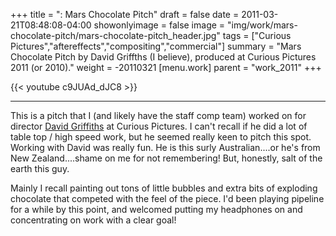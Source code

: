 +++
title = ": Mars Chocolate Pitch"
draft = false
date = 2011-03-21T08:48:08-04:00
showonlyimage = false
image = "img/work/mars-chocolate-pitch/mars-chocolate-pitch_header.jpg"
tags = ["Curious Pictures","aftereffects","compositing","commercial"]
summary = "Mars Chocolate Pitch by David Griffths (I believe), produced at Curious Pictures 2011 (or 2010)."
weight = -20110321
[menu.work]
parent = "work_2011"
+++


{{< youtube c9JUAd_dJC8 >}}

---

This is a pitch that I (and likely have the staff comp team) worked on for director [David Griffiths](http://www.griffdp.com/index.html) at Curious Pictures. I can't recall if he did a lot of table top / high speed work, but he seemed really keen to pitch this spot. Working with David was really fun. He is this surly Australian....or he's from New Zealand....shame on me for not remembering! But, honestly, salt of the earth this guy.

Mainly I recall painting out tons of little bubbles and extra bits of exploding chocolate that competed with the feel of the piece. I'd been playing pipeline for a while by this point, and welcomed putting my headphones on and concentrating on work with a clear goal!
